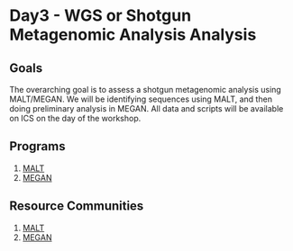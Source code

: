 # Day3 - WGS or Shotgun Metagenomic Analysis Analysis

## Goals
The overarching goal is to assess a shotgun metagenomic analysis using MALT/MEGAN. We will be identifying sequences using MALT, and then doing preliminary analysis in MEGAN. All data and scripts will be available on ICS on the day of the workshop.

## Programs

1. [MALT](https://software-ab.informatik.uni-tuebingen.de/download/malt/welcome.html)
1. [MEGAN](https://software-ab.informatik.uni-tuebingen.de/download/megan6/welcome.html)

## Resource Communities 
1. [MALT](http://megan.informatik.uni-tuebingen.de/c/malt-megan-alignment-tool/16)
2. [MEGAN](http://megan.informatik.uni-tuebingen.de/)
